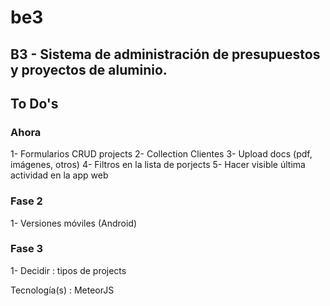 # be3

## B3 - Sistema de administración de presupuestos y proyectos de aluminio.

## To Do's
### Ahora
1- Formularios CRUD projects
2- Collection Clientes
3- Upload docs (pdf, imágenes, otros)
4- Filtros en la lista de porjects
5- Hacer visible última actividad en la app web

### Fase 2
1- Versiones móviles (Android)

### Fase 3
1- Decidir : tipos de projects


Tecnología(s) : MeteorJS
